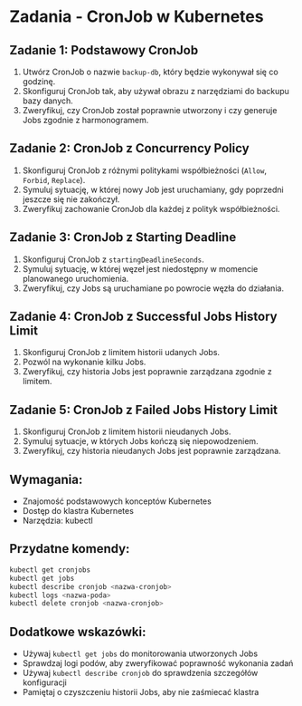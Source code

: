 # Zadania - CronJob w Kubernetes

## Zadanie 1: Podstawowy CronJob
1. Utwórz CronJob o nazwie `backup-db`, który będzie wykonywał się co godzinę.
2. Skonfiguruj CronJob tak, aby używał obrazu z narzędziami do backupu bazy danych.
3. Zweryfikuj, czy CronJob został poprawnie utworzony i czy generuje Jobs zgodnie z harmonogramem.

## Zadanie 2: CronJob z Concurrency Policy
1. Skonfiguruj CronJob z różnymi politykami współbieżności (`Allow`, `Forbid`, `Replace`).
2. Symuluj sytuację, w której nowy Job jest uruchamiany, gdy poprzedni jeszcze się nie zakończył.
3. Zweryfikuj zachowanie CronJob dla każdej z polityk współbieżności.

## Zadanie 3: CronJob z Starting Deadline
1. Skonfiguruj CronJob z `startingDeadlineSeconds`.
2. Symuluj sytuację, w której węzeł jest niedostępny w momencie planowanego uruchomienia.
3. Zweryfikuj, czy Jobs są uruchamiane po powrocie węzła do działania.

## Zadanie 4: CronJob z Successful Jobs History Limit
1. Skonfiguruj CronJob z limitem historii udanych Jobs.
2. Pozwól na wykonanie kilku Jobs.
3. Zweryfikuj, czy historia Jobs jest poprawnie zarządzana zgodnie z limitem.

## Zadanie 5: CronJob z Failed Jobs History Limit
1. Skonfiguruj CronJob z limitem historii nieudanych Jobs.
2. Symuluj sytuacje, w których Jobs kończą się niepowodzeniem.
3. Zweryfikuj, czy historia nieudanych Jobs jest poprawnie zarządzana.

## Wymagania:
- Znajomość podstawowych konceptów Kubernetes
- Dostęp do klastra Kubernetes
- Narzędzia: kubectl

## Przydatne komendy:
```bash
kubectl get cronjobs
kubectl get jobs
kubectl describe cronjob <nazwa-cronjob>
kubectl logs <nazwa-poda>
kubectl delete cronjob <nazwa-cronjob>
```

## Dodatkowe wskazówki:
- Używaj `kubectl get jobs` do monitorowania utworzonych Jobs
- Sprawdzaj logi podów, aby zweryfikować poprawność wykonania zadań
- Używaj `kubectl describe cronjob` do sprawdzenia szczegółów konfiguracji
- Pamiętaj o czyszczeniu historii Jobs, aby nie zaśmiecać klastra 